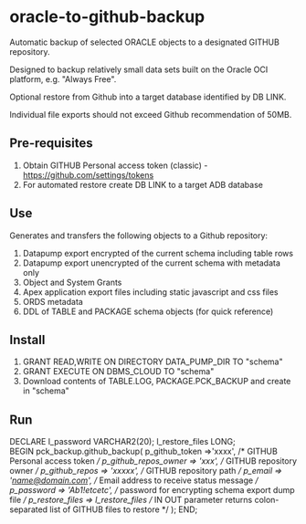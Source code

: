# oracle-to-github-backup
Automatic backup of selected ORACLE objects to a designated GITHUB repository.

Designed to backup relatively small data sets built on the Oracle OCI platform, e.g. "Always Free".

Optional restore from Github into a target database identified by DB LINK.

Individual file exports should not exceed Github recommendation of 50MB. 

## Pre-requisites
1. Obtain GITHUB Personal access token (classic) - https://github.com/settings/tokens
2. For automated restore create DB LINK to a target ADB database

## Use
Generates and transfers the following objects to a Github repository:
1. Datapump export encrypted of the current schema including table rows
2. Datapump export unencrypted of the current schema with metadata only
3. Object and System Grants
4. Apex application export files including static javascript and css files
5. ORDS metadata
6. DDL of TABLE and PACKAGE schema objects (for quick reference)

## Install
1. GRANT READ,WRITE ON DIRECTORY DATA_PUMP_DIR TO "schema"
2. GRANT EXECUTE ON DBMS_CLOUD TO "schema"
3. Download contents of TABLE.LOG, PACKAGE.PCK_BACKUP and create in "schema"

## Run
DECLARE
  l_password VARCHAR2(20);
  l_restore_files LONG;                
BEGIN 
  pck_backup.github_backup(
        p_github_token =>'xxxx',           /* GITHUB Personal access token */
        p_github_repos_owner => 'xxx',     /* GITHUB repository owner */
        p_github_repos => 'xxxxx',         /* GITHUB repository path */
        p_email => 'name@domain.com',      /* Email address to receive status message */
        p_password => 'Ab1!etcetc',        /* password for encrypting schema export dump file */
        p_restore_files => l_restore_files /* IN OUT parameter returns colon-separated list of GITHUB files to restore */
  );
END;

